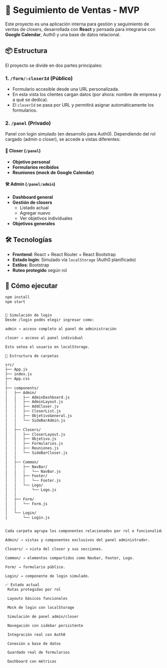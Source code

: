 # 🧠 Seguimiento de Ventas - MVP

Este proyecto es una aplicación interna para gestión y seguimiento de ventas de closers, desarrollada con **React** y pensada para integrarse con **Google Calendar**, Auth0 y una base de datos relacional.

## 📦 Estructura

El proyecto se divide en dos partes principales:

### 1. `/form/:closerId` (Público)
- Formulario accesible desde una URL personalizada.
- En esta vista los clientes cargan datos (por ahora: nombre de empresa y a qué se dedica).
- El `closerId` se pasa por URL y permitirá asignar automáticamente los formularios.

### 2. `/panel` (Privado)
Panel con login simulado (en desarrollo para Auth0). Dependiendo del rol cargado (admin o closer), se accede a vistas diferentes:

#### 👤 Closer (`/panel`)
- **Objetivo personal**
- **Formularios recibidos**
- **Reuniones (mock de Google Calendar)**

#### 🛠️ Admin (`/panel/admin`)
- **Dashboard general**
- **Gestión de closers**
  - Listado actual
  - Agregar nuevo
  - Ver objetivos individuales
- **Objetivos generales**

## 🛠️ Tecnologías

- **Frontend**: React + React Router + React Bootstrap
- **Estado login**: Simulado vía `localStorage` (Auth0 planificado)
- **Estilos**: Bootstrap
- **Ruteo protegido** según rol

## 🚀 Cómo ejecutar

```bash
npm install
npm start


🔐 Simulación de login
Desde /login podés elegir ingresar como:

admin → acceso completo al panel de administración

closer → acceso al panel individual

Esto setea el usuario en localStorage.

📁 Estructura de carpetas

src/
├── App.js
├── index.js
├── App.css
│
├── components/
│   ├── Admin/
│   │   ├── AdminDashboard.js
│   │   ├── AdminLayout.js
│   │   ├── AddCloser.js
│   │   ├── CloserList.js
│   │   ├── ObjetivoGeneral.js
│   │   └── SideBarAdmin.js
│   │
│   ├── Closers/
│   │   ├── CloserLayout.js
│   │   ├── Objetivo.js
│   │   ├── Formularios.js
│   │   ├── Reuniones.js
│   │   └── SideBarCloser.js
│   │
│   ├── Common/
│   │   ├── NavBar/
│   │   │   └── NavBar.js
│   │   ├── Footer/
│   │   │   └── Footer.js
│   │   └── Logo/
│   │       └── Logo.js
│   │
│   ├── Form/
│   │   └── Form.js
│   │
│   └── Login/
│       └── Login.js


Cada carpeta agrupa los componentes relacionados por rol o funcionalidad:

Admin/ → vistas y componentes exclusivos del panel administrador.

Closers/ → vista del closer y sus secciones.

Common/ → elementos compartidos como Navbar, Footer, Logo.

Form/ → formulario público.

Login/ → componente de login simulado.

✅ Estado actual
 Rutas protegidas por rol

 Layouts básicos funcionales

 Mock de login con localStorage

 Simulación de panel admin/closer

 Navegación con sidebar persistente

 Integración real con Auth0

 Conexión a base de datos

 Guardado real de formularios

 Dashboard con métricas
